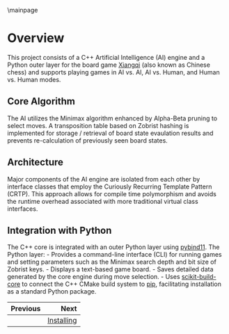 \mainpage


# Overview

This project consists of a C++ Artificial Intelligence (AI) engine and a Python outer layer for the board game [Xiangqi](https://en.wikipedia.org/wiki/Xiangqi) (also known as Chinese chess) and supports playing games in AI vs. AI, AI vs. Human, and Human vs. Human modes.


## Core Algorithm

The AI utilizes the Minimax algorithm enhanced by Alpha-Beta pruning to select moves. A transposition table based on Zobrist hashing is implemented for storage / retrieval of board state evaulation results and prevents re-calculation of previously seen board states.


## Architecture

Major components of the AI engine are isolated from each other by interface classes that employ the Curiously Recurring Template Pattern (CRTP). This approach allows for compile time polymorphism and avoids the runtime overhead associated with more traditional virtual class interfaces.



## Integration with Python

The C++ core is integrated with an outer Python layer using [pybind11](https://github.com/pybind/pybind11). The Python layer:
    - Provides a command-line interface (CLI) for running games and setting parameters such as the Minimax search depth and bit size of Zobrist keys.
    - Displays a text-based game board.
    - Saves detailed data generated by the core engine during move selection.
    - Uses [scikit-build-core](https://github.com/scikit-build/scikit-build-core) to connect the C++ CMake build system to [pip](https://pip.pypa.io/en/stable/), facilitating installation as a standard Python package.


<div class="section_buttons">
 
| Previous          |                              Next |
|:------------------|----------------------------------:|
|                   | [Installing](02_installing.md) |
 
</div>
